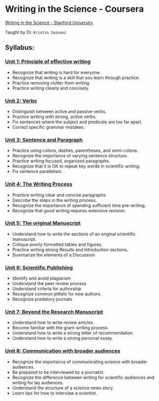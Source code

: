 # Writing in the Science - Coursera

[Writing in the Science - Stanford University](https://www.coursera.org/learn/sciwrite).

Taught by Dr. `Kristin Sainani`


## Syllabus:
### [Unit 1: Principle of effective writing](https://github.com/quanghuy0497/Writing-in-the-Science_Stanford/tree/main/Unit%2001%20-%20Principles%20of%20effective%20writing)
+ Recognize that writing is hard for everyone.
+ Recognize that writing is a skill that you learn through practice.
+ Practice removing clutter from writing.
+ Practice writing clearly and concisely.
### [Unit 2: Verbs](https://github.com/quanghuy0497/Writing-in-the-Science_Stanford/tree/main/Unit%2002%20-%20Verbs)
+ Distinguish between active and passive verbs.
+ Practice writing with strong, active verbs.
+ Fix sentences where the subject and predicate are too far apart.
+ Correct specific grammar mistakes.
### [Unit 3: Sentence and Paragraph](https://github.com/quanghuy0497/Writing-in-the-Science_Stanford/tree/main/Unit%2003%20-%20Sentence%20and%20Paragraph)
+ Practice using colons, dashes, parentheses, and semi-colons.
+ Recognize the importance of varying sentence structure.
+ Practice writing focused, organized paragraphs.
+ Recognize that it is OK to repeat key words in scientific writing.
+ Fix sentence parallelism.
### [Unit 4: The Writing Process](https://github.com/quanghuy0497/Writing-in-the-Science_Stanford/tree/main/Unit%2004%20-%20The%20Writing%20Process)
+ Practice writing clear and concise paragraphs.
+ Describe the steps in the writing process.
+ Recognize the importance of spending sufficient time pre-writing.
+ Recognize that good writing requires extensive revision.
### [Unit 5: The original Manuscript](https://github.com/quanghuy0497/Writing-in-the-Science_Stanford/tree/main/Unit%2005%20-%20The%20Original%20Manuscript)
+ Understand how to write the sections of an original scientific manuscript.
+ Critique poorly formatted tables and figures.
+ Practice writing strong Results and Introduction sections.
+ Summarize the elements of a Discussion
### [Unit 6: Scientific Publishing](https://github.com/quanghuy0497/Writing-in-the-Science_Stanford/tree/main/Unit%2006%20-%20Scientific%20Publishing)
+ Identify and avoid plagiarism
+ Understand the peer review process
+ Understand criteria for authorship
+ Recognize common pitfalls for new authors.
+ Recognize predatory journals
### [Unit 7: Beyond the Research Manuscript](https://github.com/quanghuy0497/Writing-in-the-Science_Stanford/tree/main/Unit%2007%20-%20Beyond%20the%20Research%20Manuscript)
+ Understand how to write review articles.
+ Become familiar with the grant-writing process.
+ Understand how to write a strong letter of recommendation.
+ Understand how to write a strong personal essay.
### [Unit 8: Communication with broader audiences](https://github.com/quanghuy0497/Writing-in-the-Science_Stanford/tree/main/Unit%2008%20-%20Communication%20with%20of%20broader%20audiences)
+ Recognize the importance of communicating science with broader audiences.
+ Be prepared to be interviewed by a journalist.
+ Recognize the difference between writing for scientific audiences and writing for lay audiences.
+ Understand the structure of a science news story.
+ Learn tips for how to interview a scientist.
